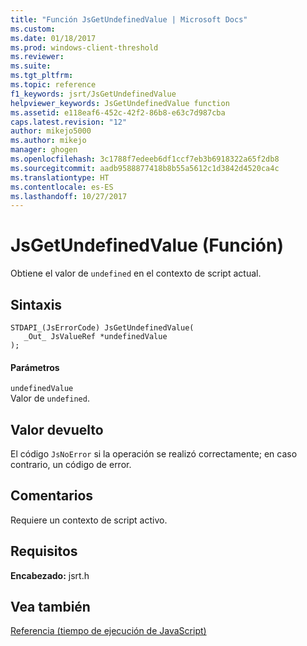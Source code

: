 ```yaml
---
title: "Función JsGetUndefinedValue | Microsoft Docs"
ms.custom: 
ms.date: 01/18/2017
ms.prod: windows-client-threshold
ms.reviewer: 
ms.suite: 
ms.tgt_pltfrm: 
ms.topic: reference
f1_keywords: jsrt/JsGetUndefinedValue
helpviewer_keywords: JsGetUndefinedValue function
ms.assetid: e118eaf6-452c-42f2-86b8-e63c7d987cba
caps.latest.revision: "12"
author: mikejo5000
ms.author: mikejo
manager: ghogen
ms.openlocfilehash: 3c1788f7edeeb6df1ccf7eb3b6918322a65f2db8
ms.sourcegitcommit: aadb9588877418b8b55a5612c1d3842d4520ca4c
ms.translationtype: HT
ms.contentlocale: es-ES
ms.lasthandoff: 10/27/2017
---
```

# <a name="jsgetundefinedvalue-function"></a>JsGetUndefinedValue (Función)
Obtiene el valor de `undefined` en el contexto de script actual.  
  
## <a name="syntax"></a>Sintaxis  
  
```  
STDAPI_(JsErrorCode) JsGetUndefinedValue(  
   _Out_ JsValueRef *undefinedValue  
);  
```  
  
#### <a name="parameters"></a>Parámetros  
 `undefinedValue`  
 Valor de `undefined`.  
  
## <a name="return-value"></a>Valor devuelto  
 El código `JsNoError` si la operación se realizó correctamente; en caso contrario, un código de error.  
  
## <a name="remarks"></a>Comentarios  
 Requiere un contexto de script activo.  
  
## <a name="requirements"></a>Requisitos  
 **Encabezado:** jsrt.h  
  
## <a name="see-also"></a>Vea también  
 [Referencia (tiempo de ejecución de JavaScript)](../chakra-hosting/reference-javascript-runtime.md)